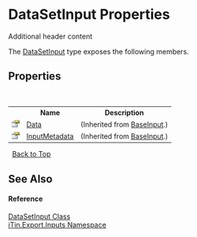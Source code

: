 # DataSetInput Properties
Additional header content 

The <a href="83a632a5-f647-682e-fb71-58cfc3756d66">DataSetInput</a> type exposes the following members.


## Properties
&nbsp;<table><tr><th></th><th>Name</th><th>Description</th></tr><tr><td>![Public property](media/pubproperty.gif "Public property")</td><td><a href="181e8b48-cdb5-e859-7137-e74fa8e25fdf">Data</a></td><td> (Inherited from <a href="44e555c3-74d2-568c-ea52-6807eeb2c931">BaseInput</a>.)</td></tr><tr><td>![Public property](media/pubproperty.gif "Public property")</td><td><a href="f99174e2-579d-4363-766f-4a87f31e1dfe">InputMetadata</a></td><td> (Inherited from <a href="44e555c3-74d2-568c-ea52-6807eeb2c931">BaseInput</a>.)</td></tr></table>&nbsp;
<a href="#datasetinput-properties">Back to Top</a>

## See Also


#### Reference
<a href="83a632a5-f647-682e-fb71-58cfc3756d66">DataSetInput Class</a><br /><a href="c36d3103-5606-5c0e-da92-1e44dc961692">iTin.Export.Inputs Namespace</a><br />